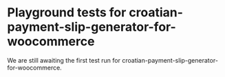 # Playground tests for croatian-payment-slip-generator-for-woocommerce
We are still awaiting the first test run for croatian-payment-slip-generator-for-woocommerce.
